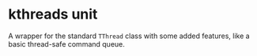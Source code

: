 # kthreads unit

A wrapper for the standard `TThread` class with some added features, like a basic thread-safe command queue.

